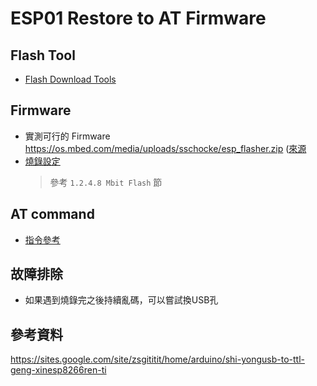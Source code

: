 # ESP01 Restore to AT Firmware

## Flash Tool
* [Flash Download Tools](https://www.espressif.com/en/products/socs/esp8266ex/resources)

## Firmware
* 實測可行的 Firmware https://os.mbed.com/media/uploads/sschocke/esp_flasher.zip ([來源](https://create.arduino.cc/projecthub/adithya-tg/control-arduino-uno-using-esp8266-wifi-module-and-blynk-app-504494)
* [燒錄設定](chrome-extension://efaidnbmnnnibpcajpcglclefindmkaj/https://www.espressif.com/sites/default/files/documentation/4a-esp8266_at_instruction_set_en.pdf)
	> 參考 `1.2.4.8 Mbit Flash` 節

## AT command
* [指令參考](http://yhhuang1966.blogspot.com/2015/07/esp8266-wifi-at-command.html)

## 故障排除
* 如果遇到燒錄完之後持續亂碼，可以嘗試換USB孔

## 參考資料
https://sites.google.com/site/zsgititit/home/arduino/shi-yongusb-to-ttl-geng-xinesp8266ren-ti